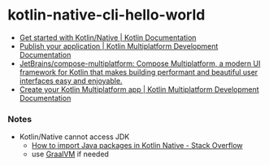 kotlin-native-cli-hello-world
=============================
- [Get started with Kotlin/Native | Kotlin Documentation](https://kotlinlang.org/docs/native-get-started.html#create-the-program)
- [Publish your application | Kotlin Multiplatform Development Documentation](https://www.jetbrains.com/help/kotlin-multiplatform-dev/multiplatform-publish-apps.html#web-app)
- [JetBrains/compose-multiplatform: Compose Multiplatform, a modern UI framework for Kotlin that makes building performant and beautiful user interfaces easy and enjoyable.](https://github.com/JetBrains/compose-multiplatform)
- [Create your Kotlin Multiplatform app | Kotlin Multiplatform Development Documentation](https://www.jetbrains.com/help/kotlin-multiplatform-dev/multiplatform-create-first-app.html#get-help)

### Notes
- Kotlin/Native cannot access JDK
    - [How to import Java packages in Kotlin Native - Stack Overflow](https://stackoverflow.com/questions/44852032/how-to-import-java-packages-in-kotlin-native)
    - use [GraalVM](https://www.graalvm.org/) if needed
